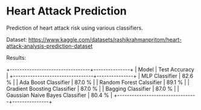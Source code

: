 # Heart Attack Prediction

Prediction of heart attack risk using various classifiers.

Dataset: https://www.kaggle.com/datasets/rashikrahmanpritom/heart-attack-analysis-prediction-dataset

Results:

+---------------------------------+---------------+
|              Model              | Test Accuracy |
+---------------------------------+---------------+
|          MLP Classifier         |     82.6 %    |
|       Ada Boost Classifier      |     87.0 %    |
|     Random Forest Calssifier    |     89.1 %    |
|   Gradient Boosting Classifier  |     87.0 %    |
|        Bagging Classifier       |     87.0 %    |
| Gaussian Naive Bayes Classifier |     80.4 %    |
+---------------------------------+---------------+
